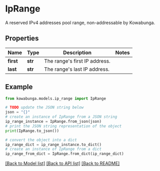 # IpRange

A reserved IPv4 addresses pool range, non-addressable by Kowabunga.

## Properties

Name | Type | Description | Notes
------------ | ------------- | ------------- | -------------
**first** | **str** | The range&#39;s first IP address. | 
**last** | **str** | The range&#39;s last IP address. | 

## Example

```python
from kowabunga.models.ip_range import IpRange

# TODO update the JSON string below
json = "{}"
# create an instance of IpRange from a JSON string
ip_range_instance = IpRange.from_json(json)
# print the JSON string representation of the object
print(IpRange.to_json())

# convert the object into a dict
ip_range_dict = ip_range_instance.to_dict()
# create an instance of IpRange from a dict
ip_range_from_dict = IpRange.from_dict(ip_range_dict)
```
[[Back to Model list]](../README.md#documentation-for-models) [[Back to API list]](../README.md#documentation-for-api-endpoints) [[Back to README]](../README.md)


